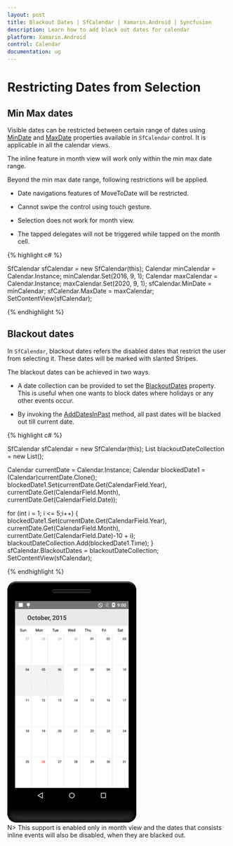 ```yaml
---
layout: post
title: Blackout Dates | SfCalendar | Xamarin.Android | Syncfusion
description: Learn how to add black out dates for calendar
platform: Xamarin.Android
control: Calendar
documentation: ug
---
```


# Restricting Dates from Selection

## Min Max dates

Visible dates can be restricted between certain range of dates using [MinDate](https://help.syncfusion.com/cr/cref_files/xamarin-android/sfcalendar/Syncfusion.SfCalendar.Android~Com.Syncfusion.Calendar.SfCalendar~MinDate.html) and [MaxDate](https://help.syncfusion.com/cr/cref_files/xamarin-android/sfcalendar/Syncfusion.SfCalendar.Android~Com.Syncfusion.Calendar.SfCalendar~MaxDate.html) properties available in `SfCalendar` control. It is applicable in all the calendar views.

The inline feature in month view will work only within the min max date range.

Beyond the min max date range, following restrictions will be applied.

* Date navigations features of MoveToDate will be restricted.

* Cannot swipe the control using touch gesture.

* Selection does not work for month view. 

* The tapped delegates will not be triggered while tapped on the month cell.  

{% highlight c# %}

SfCalendar sfCalendar = new SfCalendar(this);
Calendar minCalendar = Calendar.Instance;
minCalendar.Set(2016, 9, 1);
Calendar maxCalendar = Calendar.Instance;
maxCalendar.Set(2020, 9, 1);
sfCalendar.MinDate = minCalendar;
sfCalendar.MaxDate = maxCalendar;
SetContentView(sfCalendar);

{% endhighlight %}

## Blackout dates

In `SfCalendar`, blackout dates refers the disabled dates that restrict the user from selecting it. These dates will be marked with slanted Stripes. 

The blackout dates can be achieved in two ways. 

* A date collection can be provided to set the [BlackoutDates](https://help.syncfusion.com/cr/cref_files/xamarin-android/sfcalendar/Syncfusion.SfCalendar.Android~Com.Syncfusion.Calendar.SfCalendar~BlackoutDates.html) property. This is useful when one wants to block dates where holidays or any other events occur. 

* By invoking the [AddDatesInPast](https://help.syncfusion.com/cr/cref_files/xamarin-android/sfcalendar/Syncfusion.SfCalendar.Android~Com.Syncfusion.Calendar.SfCalendar~AddDatesInPast.html) method, all past dates will be blacked out till current date.

{% highlight c# %}

SfCalendar sfCalendar = new SfCalendar(this);
List<Date> blackoutDateCollection = new List<Date>();

Calendar currentDate = Calendar.Instance;
Calendar blockedDate1 = (Calendar)currentDate.Clone();
blockedDate1.Set(currentDate.Get(CalendarField.Year),
                  currentDate.Get(CalendarField.Month),
                  currentDate.Get(CalendarField.Date));

for (int i = 1; i <= 5;i++)
{
      blockedDate1.Set(currentDate.Get(CalendarField.Year),
      currentDate.Get(CalendarField.Month),
      currentDate.Get(CalendarField.Date)-10 + i);
     blackoutDateCollection.Add(blockedDate1.Time);
}
sfCalendar.BlackoutDates = blackoutDateCollection;
SetContentView(sfCalendar);

{% endhighlight %}

![Blackout Dates support in Xamarin.Android Calendar](images/xamarin.android-calendar-blackout_dates.png)                                        
N> This support is enabled only in month view and the dates that consists inline events will also be disabled, when they are blacked out.